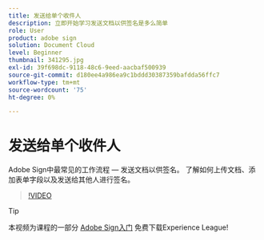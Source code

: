 ```yaml
---
title: 发送给单个收件人
description: 立即开始学习发送文档以供签名是多么简单
role: User
product: adobe sign
solution: Document Cloud
level: Beginner
thumbnail: 341295.jpg
exl-id: 39f698dc-9118-48c6-9eed-aacbaf500939
source-git-commit: d180ee4a986ea9c1bddd30387359bafdda56ffc7
workflow-type: tm+mt
source-wordcount: '75'
ht-degree: 0%

---
```


# 发送给单个收件人

Adobe Sign中最常见的工作流程 — 发送文档以供签名。 了解如何上传文档、添加表单字段以及发送给其他人进行签名。

>[!VIDEO](https://video.tv.adobe.com/v/341295?hidetitle=true)

>[!TIP]
>
>本视频为课程的一部分 [Adobe Sign入门](https://experienceleague.adobe.com/?recommended=Sign-U-1-2020.1) 免费下载Experience League!